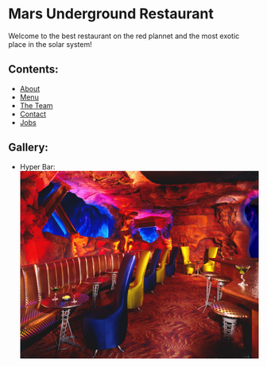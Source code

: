 # Mars Underground Restaurant

Welcome to the best restaurant on the red plannet and the most exotic place in the solar system!

## Contents:

- [About](./aboot.md)
- [Menu](./menu.md/)
- [The Team](./team_page.md)
- [Contact](./contact.md)
- [Jobs](./jobs.md)

## Gallery:

- Hyper Bar:  
![Mars Underground Restaurant](./images/mars-underground-restaurant.jpg)
